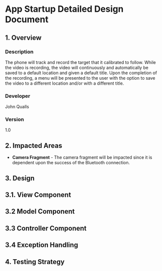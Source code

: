 # App Startup Detailed Design Document

## 1. Overview

### Description
The phone will track and record the target that it calibrated to follow. While the video is recording, the video will continuously and automatically be saved to a default location and given a default title. Upon the completion of the recording, a menu will be presented to the user with the option to save the video to a different location and/or with a different title.

### Developer
John Qualls

### Version 
1.0
 
## 2. Impacted Areas
* **Camera Fragment** - The camera fragment will be impacted since it is dependent upon the success of the Bluetooth connection.

## 3. Design

## 3.1. View Component

## 3.2 Model Component

## 3.3 Controller Component

## 3.4 Exception Handling

## 4. Testing Strategy